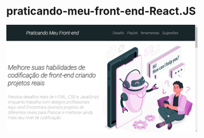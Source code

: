 # praticando-meu-front-end-React.JS

<img src="./praticando-meu-front-end/src/image/capa/capa.png" alt="capa do projeto">

